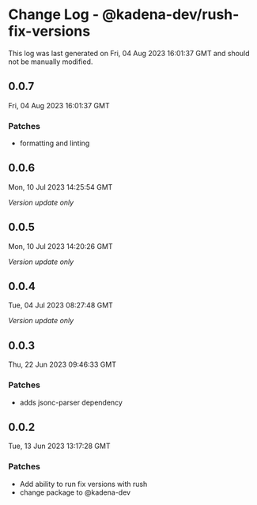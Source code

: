 # Change Log - @kadena-dev/rush-fix-versions

This log was last generated on Fri, 04 Aug 2023 16:01:37 GMT and should not be manually modified.

## 0.0.7
Fri, 04 Aug 2023 16:01:37 GMT

### Patches

- formatting and linting

## 0.0.6
Mon, 10 Jul 2023 14:25:54 GMT

_Version update only_

## 0.0.5
Mon, 10 Jul 2023 14:20:26 GMT

_Version update only_

## 0.0.4
Tue, 04 Jul 2023 08:27:48 GMT

_Version update only_

## 0.0.3
Thu, 22 Jun 2023 09:46:33 GMT

### Patches

- adds jsonc-parser dependency

## 0.0.2
Tue, 13 Jun 2023 13:17:28 GMT

### Patches

- Add ability to run fix versions with rush
- change package to @kadena-dev

